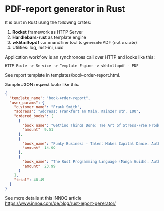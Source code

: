 # PDF-report generator in Rust

It is built in Rust using the following crates:

1. **Rocket** framework as HTTP Server
1. **Handlebars-rust** as template engine
1. **wkhtmltopdf** command line tool to generate PDF (not a crate)
1. Utilities: log, rust-ini, uuid

Application workflow is an synchronous call over HTTP and looks like this:

```text
HTTP Route -> Service -> Template Engine -> wkhtmltopdf - PDF
```

See report template in templates/book-order-report.html.

Sample JSON request looks like this:

```json
{
  "template_name": "book-order-report",
  "user_params": {
    "customer_name": "Frank Smith",
    "address": "Address: Frankfurt am Main, Mainzer str. 100",
    "ordered_books": [
      {
        "book_name": "Getting Things Done: The Art of Stress-Free Productivity. Authors: David Allen",
        "amount": 9.51
      },
      {
        "book_name": "Funky Business - Talent Makes Capital Dance. Authors: Ridderstråle, Nordström",
        "amount": 14.99
      },
      {
        "book_name": "The Rust Programming Language (Manga Guide). Authors: Klabnik, Nichols",
        "amount": 23.99
      }
    ],
    "total": 48.49
  }
}
```   

See more details at this INNOQ article: https://www.innoq.com/de/blog/rust-report-generator/
